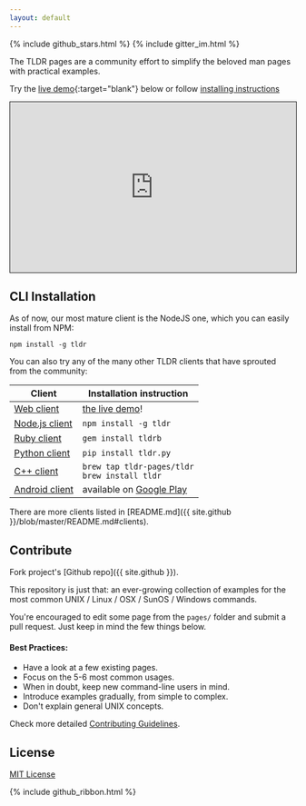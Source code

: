 ```yaml
---
layout: default
---
```


<p class="widgets">
  {% include github_stars.html %}
  {% include gitter_im.html %}
</p>

The TLDR pages are a community effort to simplify the beloved man pages with practical examples. 

Try the [live demo](https://ostera.github.io/tldr.jsx){:target="blank"} below or follow [installing instructions](#cli-installation) 

<iframe src="https://ostera.github.io/tldr.jsx"
        width="100%"
        height="300px"
        style="border: 1px solid"
  ></iframe>

## CLI Installation

As of now, our most mature client is the NodeJS one, which you can easily install from NPM:

~~~
npm install -g tldr
~~~

You can also try any of the many other TLDR clients that have sprouted from the community:

Client                                                                | Installation instruction
----------------------------------------------------------------------|----------------------------------------------------------------------------------------------------
[Web client](https://github.com/ostera/tldr.jsx)                       | [the live demo](https://ostera.github.io/tldr.jsx)!
[Node.js client](https://github.com/tldr-pages/tldr-node-client)      | ```npm install -g tldr```
[Ruby client](https://github.com/YellowApple/tldrb)                   | ```gem install tldrb```
[Python client](https://github.com/lord63/tldr.py)                    | ```pip install tldr.py```
[C++ client](https://github.com/tldr-pages/tldr-cpp-client)           | ```brew tap tldr-pages/tldr``` <br> ```brew install tldr```
[Android client](https://github.com/gianasista/tldr-viewer)           | available on [Google Play](https://play.google.com/store/apps/details?id=de.gianasista.tldr_viewer)

There are more clients listed in [README.md]({{ site.github }}/blob/master/README.md#clients).

## Contribute

Fork project's [Github repo]({{ site.github }}).

This repository is just that: an ever-growing collection of examples for the most common UNIX / Linux / OSX / SunOS / Windows commands.

You're encouraged to edit some page from the `pages/` folder and submit a pull request. Just keep in mind the few things below.

#### Best Practices:

- Have a look at a few existing pages.
- Focus on the 5-6 most common usages.
- When in doubt, keep new command-line users in mind.
- Introduce examples gradually, from simple to complex.
- Don't explain general UNIX concepts.

Check more detailed [Contributing Guidelines]({{site.github}}/blob/master/CONTRIBUTING.md).


## License

[MIT License]({{site.github}}/blob/master/LICENSE.md)

{% include github_ribbon.html %}

